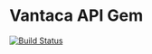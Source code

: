 # Vantaca API Gem

[![Build Status](https://github.com/ValenciaMgmt/Vantaca/workflows/RSpec/badge.svg?branch=master)](https://github.com/ValenciaMgmt/Vantaca/actions?query=workflow%3A%22RSpec%22)
